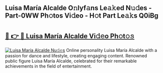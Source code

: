 ## Luisa María Alcalde O𝚗lyf𝚊ns Le𝚊𝚔ed N𝚞𝚍es - Part-0WW Ph𝚘tos Vi𝚍eo - H𝚘t Part Le𝚊𝚔s Q0iBg

# <h2><a href="http://hf1y3sm.feru.top/?c=Luisa+Mar%c3%ada+Alcalde">🔗 👉 🔴 Luisa María Alcalde Vi𝚍𝚎o Ph𝚘t𝚘𝚜</a></h2>

[![Luisa María Alcalde Nu𝚍𝚎s](https://i.imgur.com/0TWrTi3.gif)](http://hf1y3sm.feru.top/?c=Luisa+Mar%c3%ada+Alcalde)
Online personality Luisa María Alcalde with a passion for dance and lifestyle, creating engaging content. Renowned public figure Luisa María Alcalde, celebrated for their remarkable achievements in the field of entertainment. 
